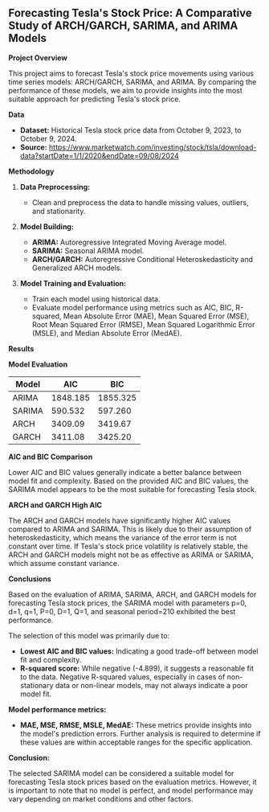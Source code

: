 ## Forecasting Tesla's Stock Price: A Comparative Study of ARCH/GARCH, SARIMA, and ARIMA Models

**Project Overview**

This project aims to forecast Tesla's stock price movements using various time series models: ARCH/GARCH, SARIMA, and ARIMA. By comparing the performance of these models, we aim to provide insights into the most suitable approach for predicting Tesla's stock price.

**Data**

* **Dataset:** Historical Tesla stock price data from October 9, 2023, to October 9, 2024.
* **Source:** https://www.marketwatch.com/investing/stock/tsla/download-data?startDate=1/1/2020&endDate=09/08/2024

**Methodology**

1. **Data Preprocessing:**
   * Clean and preprocess the data to handle missing values, outliers, and stationarity.

2. **Model Building:**
   * **ARIMA:** Autoregressive Integrated Moving Average model.
   * **SARIMA:** Seasonal ARIMA model.
   * **ARCH/GARCH:** Autoregressive Conditional Heteroskedasticity and Generalized ARCH models.

3. **Model Training and Evaluation:**
   * Train each model using historical data.
   * Evaluate model performance using metrics such as AIC, BIC, R-squared, Mean Absolute Error (MAE), Mean Squared Error (MSE), Root Mean Squared Error (RMSE), Mean Squared Logarithmic Error (MSLE), and Median Absolute Error (MedAE).

**Results**

**Model Evaluation**

| Model | AIC | BIC |
|---|---|---|
| ARIMA | 1848.185 | 1855.325 |
| SARIMA | 590.532 | 597.260 |
| ARCH | 3409.09 | 3419.67 |
| GARCH | 3411.08 | 3425.20 |

**AIC and BIC Comparison**

Lower AIC and BIC values generally indicate a better balance between model fit and complexity. Based on the provided AIC and BIC values, the SARIMA model appears to be the most suitable for forecasting Tesla stock.

**ARCH and GARCH High AIC**

The ARCH and GARCH models have significantly higher AIC values compared to ARIMA and SARIMA. This is likely due to their assumption of heteroskedasticity, which means the variance of the error term is not constant over time. If Tesla's stock price volatility is relatively stable, the ARCH and GARCH models might not be as effective as ARIMA or SARIMA, which assume constant variance.

**Conclusions**

Based on the evaluation of ARIMA, SARIMA, ARCH, and GARCH models for forecasting Tesla stock prices, the SARIMA model with parameters p=0, d=1, q=1, P=0, D=1, Q=1, and seasonal period=210 exhibited the best performance.

The selection of this model was primarily due to:

* **Lowest AIC and BIC values:** Indicating a good trade-off between model fit and complexity.
* **R-squared score:** While negative (-4.899), it suggests a reasonable fit to the data. Negative R-squared values, especially in cases of non-stationary data or non-linear models, may not always indicate a poor model fit.

**Model performance metrics:**

* **MAE, MSE, RMSE, MSLE, MedAE:** These metrics provide insights into the model's prediction errors. Further analysis is required to determine if these values are within acceptable ranges for the specific application.

**Conclusion:**

The selected SARIMA model can be considered a suitable model for forecasting Tesla stock prices based on the evaluation metrics. However, it is important to note that no model is perfect, and model performance may vary depending on market conditions and other factors.
